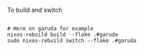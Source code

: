 To build and switch

```shell

# Here on garuda for example
nixos-rebuild build --flake .#garuda
sudo nixos-rebuild switch --flake .#garuda
```
